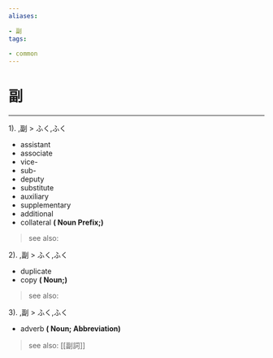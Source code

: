 ```yaml
---
aliases:
    
- 副
tags:
    
- common
---
```


# 副
---
1).
,副 > ふく,ふく

- assistant
- associate
- vice-
- sub-
- deputy
- substitute
- auxiliary
- supplementary
- additional
- collateral
**( Noun Prefix;)**
> see also: 
            
2).
,副 > ふく,ふく

- duplicate
- copy
**( Noun;)**
> see also: 
            
3).
,副 > ふく,ふく

- adverb
**( Noun; Abbreviation)**
> see also:  [[副詞]]
            